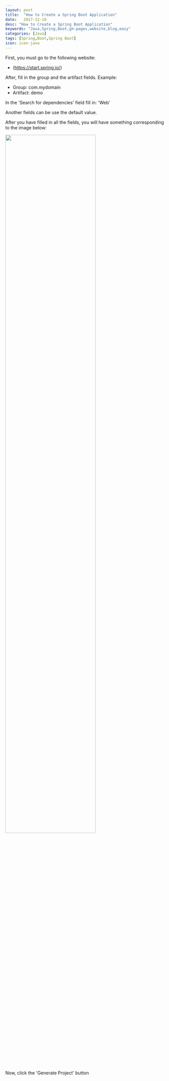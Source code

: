 ```yaml
---
layout: post
title:  "How to Create a Spring Boot Application"
date:   2017-12-19
desc: "How to Create a Spring Boot Application"
keywords: "Java,Spring,Boot,gh-pages,website,blog,easy"
categories: [Java]
tags: [Spring,Boot,Spring Boot]
icon: icon-java
---
```


First, you must go to the following website:
 * (https://start.spring.io/)
 
After, fill in the group and the artifact fields. Example:
 - Group: com.mydomain
 - Artifact: demo

In the 'Search for dependencies' field fill in: 'Web'

Another fields can be use the default value. 

After you have filled in all the fields, you will have something corresponding to the image below:

<img src="{{ site.img_path }}/java/first-steps-springboot/start-spring-io.png" width="75%">

Now, click the 'Generate Project' button

 
